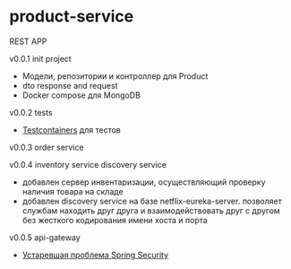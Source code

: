 # product-service

 REST APP

v0.0.1 init project
* Модели, репозитории и контроллер для Product
* dto response and request
* Docker compose для MongoDB

v0.0.2 tests
* [Testcontainers](https://testcontainers.com/guides/getting-started-with-testcontainers-for-java/)
для тестов 

v0.0.3 order service

v0.0.4 inventory service discovery service
* добавлен сервер инвентаризации, осуществляющий проверку наличия товара на складе
* добавлен discovery service на базе netflix-eureka-server. позволяет службам находить друг друга и взаимодействовать друг с другом без жесткого кодирования имени хоста и порта

v0.0.5 api-gateway
* [Устаревшая проблема Spring Security](https://stackoverflow.com/questions/76339307/spring-security-deprecated-issue)